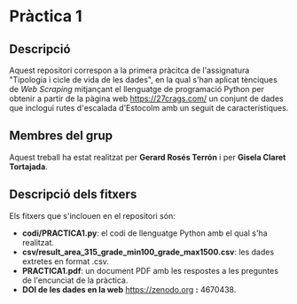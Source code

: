 # Pràctica 1

## Descripció

Aquest repositori correspon a la primera pràcitca de l'assignatura "Tipologia i cicle de vida de les dades", en la qual s'han aplicat tènciques de _Web Scraping_ mitjançant el llenguatge de programació Python per obtenir a partir de la pàgina web https://27crags.com/ un conjunt de dades que inclogui rutes d'escalada d'Estocolm amb un seguit de característiques.

## Membres del grup

Aquest treball ha estat realitzat per **Gerard Rosés Terrón** i per **Gisela Claret Tortajada**.


## Descripció dels fitxers

Els fitxers que s'inclouen en el repositori són:  

* **codi/PRACTICA1.py**: el codi de llenguatge Python amb el qual s'ha realitzat.
* **csv/result_area_315_grade_min100_grade_max1500.csv**: les dades extretes en format .csv.
* **PRACTICA1.pdf**: un document PDF amb les respostes a les preguntes de l'encunciat de la pràctica.
* **DOI de les dades en la web** https://zenodo.org **:** 4670438.

